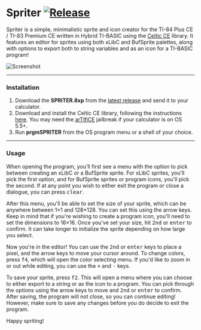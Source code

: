 # Spriter [![Release](https://img.shields.io/github/v/release/TIny-Hacker/Spriter?include_prereleases)](https://github.com/TIny-Hacker/Spriter/releases/latest)

Spriter is a simple, minimalistic sprite and icon creator for the TI-84 Plus CE / TI-83 Premium CE written in Hybrid TI-BASIC using the [Celtic CE](bit.ly/CelticCE) library. It features an editor for sprites using both xLibC and BufSprite palettes, along with options to export both to string variables and as an icon for a TI-BASIC program!

![Screenshot](spriter.gif)

---

### Installation

1. Download the **SPRITER.8xp** from the [latest release](https://github.com/TIny-Hacker/Spriter/releases/latest) and send it to your calculator.
2. Download and install the Celtic CE library, following the instructions [here](https://roccoloxprograms.github.io/CelticCE/installation.html). You may need the [arTIfiCE](https://yvantt.github.io/arTIfiCE/) jailbreak if your calculator is on OS 5.5+.
3. Run **prgmSPRITER** from the OS program menu or a shell of your choice.

---

### Usage

When opening the program, you'll first see a menu with the option to pick between creating an xLibC or a BufSprite sprite. For xLibC sprites, you'll pick the first option, and for BufSprite sprites or program icons, you'll pick the second. If at any point you wish to either exit the program or close a dialogue, you can press <kbd>clear</kbd>.

After this menu, you'll be able to set the size of your sprite, which can be anywhere between 1×1 and 128×128. You can set this using the arrow keys. Keep in mind that if you're wishing to create a program icon, you'll need to set the dimensions to 16×16. Once you've set your size, hit <kbd>2nd</kbd> or <kbd>enter</kbd> to confirm. It can take longer to initialize the sprite depending on how large you select.

Now you're in the editor! You can use the <kbd>2nd</kbd> or <kbd>enter</kbd> keys to place a pixel, and the arrow keys to move your cursor around. To change colors, press <kbd>f4</kbd>, which will open the color selecting menu. If you'd like to zoom in or out while editing, you can use the <kbd>+</kbd> and <kbd>-</kbd> keys.

To save your sprite, press <kbd>f2</kbd>. This will open a menu where you can choose to either export to a string or as the icon to a program. You can pick through the options using the arrow keys to move and <kbd>2nd</kbd> or <kbd>enter</kbd> to confirm. After saving, the program will not close, so you can continue editing! However, make sure to save any changes before you do decide to exit the program.

Happy spriting!
